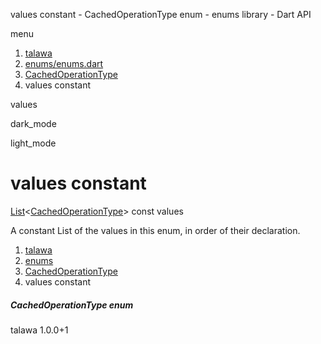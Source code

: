 




values constant - CachedOperationType enum - enums library - Dart API







menu

1. [talawa](../../index.html)
2. [enums/enums.dart](../../file-___home_harshil_Desktop_open-source_palisadoes_talawa_lib_enums_enums/)
3. [CachedOperationType](../../file-___home_harshil_Desktop_open-source_palisadoes_talawa_lib_enums_enums/CachedOperationType.html)
4. values constant

values


dark\_mode

light\_mode




# values constant


[List](https://api.flutter.dev/flutter/dart-core/List-class.html)<[CachedOperationType](../../file-___home_harshil_Desktop_open-source_palisadoes_talawa_lib_enums_enums/CachedOperationType.html)>
const values

A constant List of the values in this enum, in order of their declaration.


 


1. [talawa](../../index.html)
2. [enums](../../file-___home_harshil_Desktop_open-source_palisadoes_talawa_lib_enums_enums/)
3. [CachedOperationType](../../file-___home_harshil_Desktop_open-source_palisadoes_talawa_lib_enums_enums/CachedOperationType.html)
4. values constant

##### CachedOperationType enum





talawa
1.0.0+1






